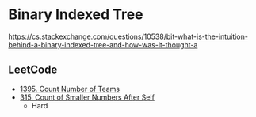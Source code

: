 # Binary Indexed Tree

https://cs.stackexchange.com/questions/10538/bit-what-is-the-intuition-behind-a-binary-indexed-tree-and-how-was-it-thought-a

## LeetCode

- [1395. Count Number of Teams](https://leetcode.com/problems/count-number-of-teams/description)
- [315. Count of Smaller Numbers After Self](https://leetcode.com/problems/count-of-smaller-numbers-after-self/description/)
  - Hard